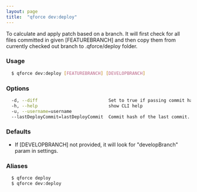 ```yaml
---
layout: page
title:  "qforce dev:deploy"
---
```


To calculate and apply patch based on a branch. It will first check for all files committed in given [FEATUREBRANCH] and then copy them from currently checked out branch to .qforce/deploy folder.

### Usage

```bash
  $ qforce dev:deploy [FEATUREBRANCH] [DEVELOPBRANCH]
```

### Options

```bash
  -d, --diff                           Set to true if passing commit hash.
  -h, --help                           show CLI help
  -u, --username=username
  --lastDeployCommit=lastDeployCommit  Commit hash of the last commit.
```

### Defaults

- If [DEVELOPBRANCH] not provided, it will look for "developBranch" param in settings.

### Aliases

```bash
  $ qforce deploy
  $ qforce dev:deploy
```